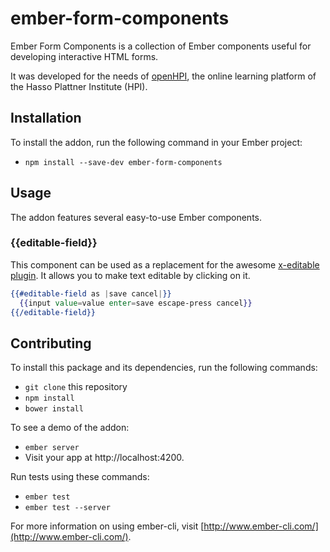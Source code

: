 # ember-form-components

Ember Form Components is a collection of Ember components useful for developing interactive HTML forms.

It was developed for the needs of [openHPI](https://open.hpi.de), the online learning platform of the Hasso Plattner Institute (HPI).

## Installation

To install the addon, run the following command in your Ember project:

* `npm install --save-dev ember-form-components`

## Usage

The addon features several easy-to-use Ember components.

### {{editable-field}}

This component can be used as a replacement for the awesome [x-editable plugin](http://vitalets.github.io/x-editable/). It allows you to make text editable by clicking on it.

~~~hbs
{{#editable-field as |save cancel|}}
  {{input value=value enter=save escape-press cancel}}
{{/editable-field}}
~~~

## Contributing

To install this package and its dependencies, run the following commands:

* `git clone` this repository
* `npm install`
* `bower install`

To see a demo of the addon:

* `ember server`
* Visit your app at http://localhost:4200.

Run tests using these commands:

* `ember test`
* `ember test --server`

For more information on using ember-cli, visit [http://www.ember-cli.com/](http://www.ember-cli.com/).
